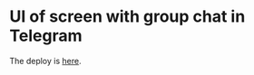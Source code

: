 # UI of screen with group chat in Telegram
The deploy is [here](https://karinamasalova.github.io/telegram-UI).